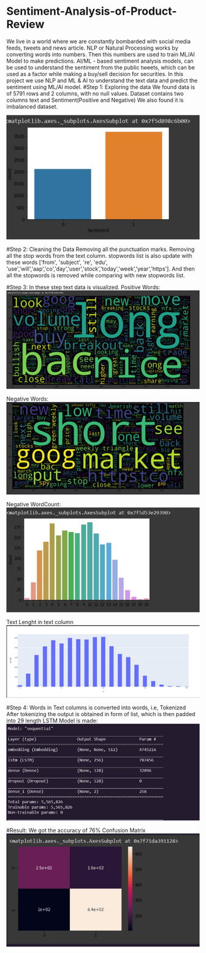 # Sentiment-Analysis-of-Product-Review
We live in a world where we are constantly bombarded with social media feeds, tweets and news article.
NLP or Natural Processing works by converting words into numbers. Then this numbers are used to train ML/AI Model to make predictions.
AI/ML - based sentiment analysis models, can be used to understand the sentiment from the public tweets, which can be used as a factor while making a buy/sell decision for securities.
In this project we use NLP and ML & AI to understand the text data and predict the sentiment using ML/AI model.
#Step 1: Exploring the data
We found data is of 5791 rows and 2 columns, with no null values.
Dataset contains two columns text and Sentiment(Positive and Negative)
We also found it is imbalanced dataset.


![alt text](https://github.com/ashg1998/Sentiment-Analysis-of-Product-Review/blob/main/images/sentiments.JPG)

#Step 2: Cleaning the Data
Removing all the punctuation marks.
Removing all the stop words from the text column.
stopwords list is also update with these words ['from', 'subject', 're', 'edu', 'use','will','aap','co','day','user','stock','today','week','year','https']. And then all
the stopwords is removed  while comparing with new stopwords list.
 
 #Step 3: In these step  text data is visualized.
 Positive Words:
![alt text](https://github.com/ashg1998/Sentiment-Analysis-of-Product-Review/blob/main/images/positive_wordcloud.jpg)

Negative Words:
![alt text](https://github.com/ashg1998/Sentiment-Analysis-of-Product-Review/blob/main/images/negative.jpg)

Negative WordCount:
![alt text](https://github.com/ashg1998/Sentiment-Analysis-of-Product-Review/blob/main/images/negative_wordcount.jpg)


Text Lenght in text column
![alt text](https://github.com/ashg1998/Sentiment-Analysis-of-Product-Review/blob/main/images/average_wordcount.jpg)

#Step 4: 
Words in Text columns is converted into words, i.e, Tokenized
After tokenizing the output is obtained in form of list, which is then padded into 29 length
LSTM Model is made:
![alt text](https://github.com/ashg1998/Sentiment-Analysis-of-Product-Review/blob/main/images/model_summary.jpg)

#Result:
We got the accuracy of 76%
Confusion Matrix
![alt text](https://github.com/ashg1998/Sentiment-Analysis-of-Product-Review/blob/main/images/confusion_matrix.jpg)



 
